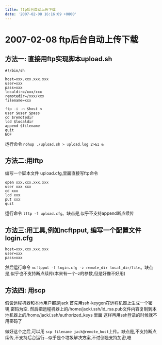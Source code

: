 ```yaml
---
title: ftp后台自动上传下载
date: '2007-02-08 16:16:09 +0800'
---
```


# 2007-02-08  ftp后台自动上传下载

## 方法一: 直接用ftp实现脚本upload.sh

```text
#!/bin/sh

host=xxx.xxx.xxx.xxx
user=xxx
pass=xxx
localdir=/xxx/xxx
remotedir=/xxx/xxx
filename=xxx

ftp -i -n $host <
user $user $pass
cd $remotedir
lcd $localdir
append $filename
quit
EOF
```

运行命令 `nohup ./upload.sh > upload.log 2>&1 &`

## 方法二:用lftp

编写一个脚本文件 upload.cfg,里面直接写ftp命令

```text
open xxx.xxx.xxx.xxx
user xxx xxx
cd xxx
lcd xxx
put xxx
quit
```

运行命令 `lftp -f upload.cfg`。缺点是,似乎不支持append断点续传

## 方法三:用工具,例如ncftpput, 编写一个配置文件 login.cfg

```text
host=xxx.xxx.xxx.xxx
user=xxx
pass=xxx
```

然后运行命令 `ncftpput -f login.cfg -z remote_dir local_dir/file`。缺点是,似乎也不支持断点续传\(本来有一个-z的参数,但是好像不好用\)

## 方法四: 用scp

假设远程机器和本地用户都是jack 首先用ssh-keygen在远程机器上生成一个密钥,密码为空. 然后把远程机器上的/home/jack/.ssh/id\_rsa.pub文件内容复制到本地机器上的/home/jack/.ssh/authorized\_keys 里面 这样再用ssh登录的时候就不用密码了

做好这个之后,可以用 `scp filename jack@remote_host`上传。缺点是,不支持断点续传,不支持后台运行...似乎是个垃圾解决方案,不过倒是支持加密,嗯

